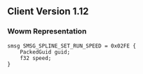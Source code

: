 ## Client Version 1.12

### Wowm Representation
```rust,ignore
smsg SMSG_SPLINE_SET_RUN_SPEED = 0x02FE {
    PackedGuid guid;    
    f32 speed;    
}

```
